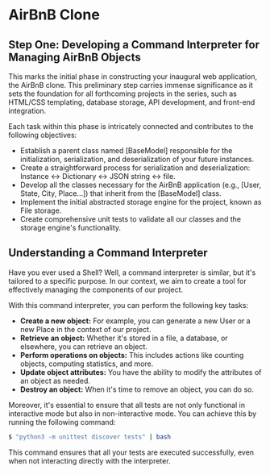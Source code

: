 # AirBnB Clone

## Step One: Developing a Command Interpreter for Managing AirBnB Objects

This marks the initial phase in constructing your inaugural web application, the AirBnB clone. This preliminary step carries immense significance as it sets the foundation for all forthcoming projects in the series, such as HTML/CSS templating, database storage, API development, and front-end integration.

Each task within this phase is intricately connected and contributes to the following objectives:

* Establish a parent class named [BaseModel] responsible for the initialization, serialization, and deserialization of your future instances.
* Create a straightforward process for serialization and deserialization: Instance ↔ Dictionary ↔ JSON string ↔ file.
* Develop all the classes necessary for the AirBnB application (e.g., [User, State, City, Place...]) that inherit from the [BaseModel] class.
* Implement the initial abstracted storage engine for the project, known as File storage.
* Create comprehensive unit tests to validate all our classes and the storage engine's functionality.

## Understanding a Command Interpreter

Have you ever used a Shell? Well, a command interpreter is similar, but it's tailored to a specific purpose. In our context, we aim to create a tool for effectively managing the components of our project.

With this command interpreter, you can perform the following key tasks:

* **Create a new object:** For example, you can generate a new User or a new Place in the context of our project.
* **Retrieve an object:** Whether it's stored in a file, a database, or elsewhere, you can retrieve an object.
* **Perform operations on objects:** This includes actions like counting objects, computing statistics, and more.
* **Update object attributes:** You have the ability to modify the attributes of an object as needed.
* **Destroy an object:** When it's time to remove an object, you can do so.

Moreover, it's essential to ensure that all tests are not only functional in interactive mode but also in non-interactive mode. You can achieve this by running the following command:

```bash
$ "python3 -m unittest discover tests" | bash
```

This command ensures that all your tests are executed successfully, even when not interacting directly with the interpreter.
